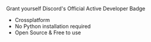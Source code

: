 Grant yourself Discord's Official Active Developer Badge
* Crossplatform
* No Python installation required
* Open Source & Free to use
